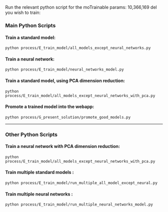 Run the relevant python script for the moTrainable params: 10,366,169
del you wish to train: <br>

### Main Python Scripts

#### Train a standard model: <br>
`python process/E_train_model/all_models_except_neural_networks.py`

#### Train a neural network: <br>
`python process/E_train_model/neural_networks_model.py`

#### Train a standard model, using PCA dimension reduction: <br>
`python process/E_train_model/all_models_except_neural_networks_with_pca.py`

#### Promote a trained model into the webapp: <br>
`python process/G_present_solution/promote_good_models.py`


---

### Other Python Scripts 
#### Train a neural network with PCA dimension reduction: <br>
`python process/E_train_model/all_models_except_neural_networks_with_pca.py`

#### Train multiple standard models : <br>
`python process/E_train_model/run_multiple_all_model_except_neural.py`

#### Train multiple neural networks : <br>
`python process/E_train_model/run_multiple_neural_networks_model.py`
